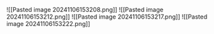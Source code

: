 ![[Pasted image 20241106153208.png]]
![[Pasted image 20241106153212.png]]
![[Pasted image 20241106153217.png]]
![[Pasted image 20241106153222.png]]
